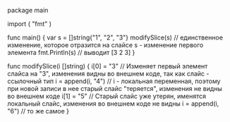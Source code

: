 package main
 
import (
  "fmt"
)
 
func main() {
  var s = []string{"1", "2", "3"}
  modifySlice(s)	// единственное изменение, которое отразится на слайсе s - изменение первого элемента
  fmt.Println(s)	// выводит [3 2 3]
}
 
func modifySlice(i []string) {
  i[0] = "3"			// Изменяет первый элемент слайса на "3", изменения видны во внешнем коде, так как слайс - ссылочный тип
  i = append(i, "4")	// i - локальная переменная, поэтому при новой записи в нее старый слайс "теряется", изменения не видны во внешнем коде
  i[1] = "5"			// Старый слайс уже утерян, именятся локальный слайс, изменения во внешнем коде не видны
  i = append(i, "6")	// то же самое
}
